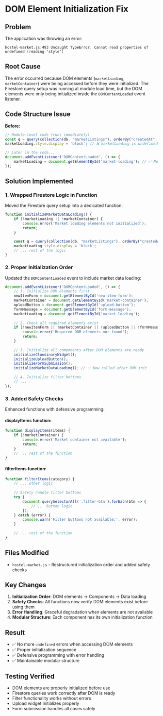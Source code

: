 # DOM Element Initialization Fix

## Problem
The application was throwing an error:
```
hostel-market.js:493 Uncaught TypeError: Cannot read properties of undefined (reading 'style')
```

## Root Cause
The error occurred because DOM elements (`marketLoading`, `marketContainer`) were being accessed before they were initialized. The Firestore query setup was running at module load time, but the DOM elements were only being initialized inside the `DOMContentLoaded` event listener.

## Code Structure Issue
**Before:**
```javascript
// Module-level code (runs immediately)
const q = query(collection(db, "marketListings"), orderBy("createdAt", "desc"));
marketLoading.style.display = 'block'; // ❌ marketLoading is undefined here

// Later in the code...
document.addEventListener('DOMContentLoaded', () => {
    marketLoading = document.getElementById('market-loading'); // ✅ Now it's defined
});
```

## Solution Implemented

### 1. Wrapped Firestore Logic in Function
Moved the Firestore query setup into a dedicated function:
```javascript
function initializeMarketDataLoading() {
    if (!marketLoading || !marketContainer) {
        console.error('Market loading elements not initialized');
        return;
    }

    const q = query(collection(db, "marketListings"), orderBy("createdAt", "desc"));
    marketLoading.style.display = 'block';
    // ... rest of the logic
}
```

### 2. Proper Initialization Order
Updated the `DOMContentLoaded` event to include market data loading:
```javascript
document.addEventListener('DOMContentLoaded', () => {
    // 1. Initialize DOM elements first
    newItemForm = document.getElementById('new-item-form');
    marketContainer = document.getElementById('market-container');
    uploadButton = document.getElementById('upload-button');
    formMessage = document.getElementById('form-message');
    marketLoading = document.getElementById('market-loading');
    
    // 2. Check all required elements exist
    if (!newItemForm || !marketContainer || !uploadButton || !formMessage || !marketLoading) {
        console.error('Required DOM elements not found');
        return;
    }
    
    // 3. Initialize all components after DOM elements are ready
    initializeCloudinaryWidget();
    initializeUploadButton();
    initializeFormSubmission();
    initializeMarketDataLoading(); // ✅ Now called after DOM init
    
    // 4. Initialize filter buttons
    // ...
});
```

### 3. Added Safety Checks
Enhanced functions with defensive programming:

#### displayItems function:
```javascript
function displayItems(items) {
    if (!marketContainer) {
        console.error('Market container not available');
        return;
    }
    // ... rest of the function
}
```

#### filterItems function:
```javascript
function filterItems(category) {
    // ... other logic
    
    // Safely handle filter buttons
    try {
        document.querySelectorAll('.filter-btn').forEach(btn => {
            // ... button logic
        });
    } catch (error) {
        console.warn('Filter buttons not available:', error);
    }
    
    // ... rest of the function
}
```

## Files Modified
- `hostel-market.js` - Restructured initialization order and added safety checks

## Key Changes
1. **Initialization Order**: DOM elements → Components → Data loading
2. **Safety Checks**: All functions now verify DOM elements exist before using them
3. **Error Handling**: Graceful degradation when elements are not available
4. **Modular Structure**: Each component has its own initialization function

## Result
- ✅ No more `undefined` errors when accessing DOM elements
- ✅ Proper initialization sequence
- ✅ Defensive programming with error handling
- ✅ Maintainable modular structure

## Testing Verified
- DOM elements are properly initialized before use
- Firestore queries work correctly after DOM is ready
- Filter functionality works without errors
- Upload widget initializes properly
- Form submission handles all cases safely
